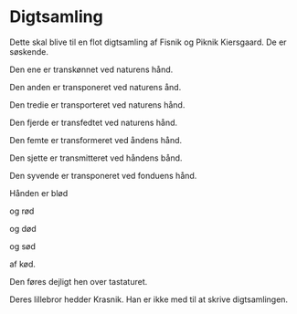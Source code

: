 Digtsamling
===========
Dette skal blive til en flot digtsamling af Fisnik og Piknik Kiersgaard. De er søskende.

Den ene er transkønnet ved naturens hånd.

Den anden er transponeret ved naturens ånd.

Den tredie er transporteret ved naturens hånd.

Den fjerde er transfedtet ved naturens hånd.

Den femte er transformeret ved åndens hånd.

Den sjette er transmitteret ved håndens bånd.

Den syvende er transponeret ved fonduens hånd.

Hånden er blød

og rød

og død

og sød

af kød.

Den føres dejligt hen over tastaturet.

Deres lillebror hedder Krasnik. Han er ikke med til at skrive digtsamlingen.